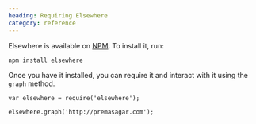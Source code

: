 ```yaml
--- 
heading: Requiring Elsewhere
category: reference
---
```


Elsewhere is available on [NPM][npm]. To install it, run:

    npm install elsewhere

Once you have it installed, you can require it and interact with it using the `graph` method.

    var elsewhere = require('elsewhere');

    elsewhere.graph('http://premasagar.com');


[npm]: https://npmjs.org/package/elsewhere